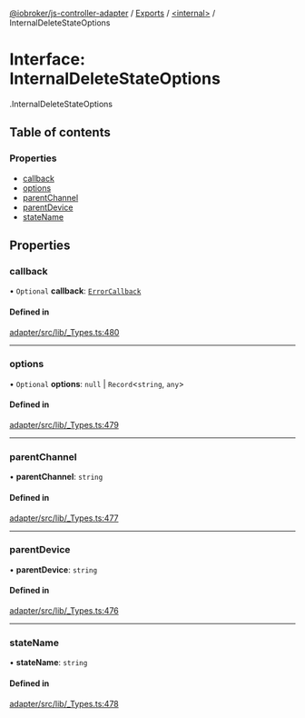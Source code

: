 [@iobroker/js-controller-adapter](../README.md) / [Exports](../modules.md) / [<internal\>](../modules/internal_.md) / InternalDeleteStateOptions

# Interface: InternalDeleteStateOptions

[<internal>](../modules/internal_.md).InternalDeleteStateOptions

## Table of contents

### Properties

- [callback](internal_.InternalDeleteStateOptions.md#callback)
- [options](internal_.InternalDeleteStateOptions.md#options)
- [parentChannel](internal_.InternalDeleteStateOptions.md#parentchannel)
- [parentDevice](internal_.InternalDeleteStateOptions.md#parentdevice)
- [stateName](internal_.InternalDeleteStateOptions.md#statename)

## Properties

### callback

• `Optional` **callback**: [`ErrorCallback`](../modules/internal_.md#errorcallback)

#### Defined in

[adapter/src/lib/_Types.ts:480](https://github.com/ioBroker/ioBroker.js-controller/blob/297e6576/packages/adapter/src/lib/_Types.ts#L480)

___

### options

• `Optional` **options**: ``null`` \| `Record`<`string`, `any`\>

#### Defined in

[adapter/src/lib/_Types.ts:479](https://github.com/ioBroker/ioBroker.js-controller/blob/297e6576/packages/adapter/src/lib/_Types.ts#L479)

___

### parentChannel

• **parentChannel**: `string`

#### Defined in

[adapter/src/lib/_Types.ts:477](https://github.com/ioBroker/ioBroker.js-controller/blob/297e6576/packages/adapter/src/lib/_Types.ts#L477)

___

### parentDevice

• **parentDevice**: `string`

#### Defined in

[adapter/src/lib/_Types.ts:476](https://github.com/ioBroker/ioBroker.js-controller/blob/297e6576/packages/adapter/src/lib/_Types.ts#L476)

___

### stateName

• **stateName**: `string`

#### Defined in

[adapter/src/lib/_Types.ts:478](https://github.com/ioBroker/ioBroker.js-controller/blob/297e6576/packages/adapter/src/lib/_Types.ts#L478)
